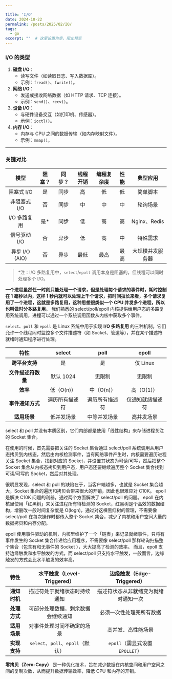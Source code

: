 ```yaml
---

title: 'I/O'
date: 2024-10-22
permalink: /posts/2025/02/IO/
tags:
  - go
excerpt: ""  # 这里设置为空，阻止预览
---
```


### **I/O 的类型**

1. **磁盘 I/O**：
   - 读写文件（如读取日志、写入数据库）。
   - 示例：`fread()`、`fwrite()`。
2. **网络 I/O**：
   - 发送或接收网络数据（如 HTTP 请求、TCP 连接）。
   - 示例：`send()`、`recv()`。
3. **设备 I/O**：
   - 与硬件设备交互（如打印机、传感器）。
   - 示例：`ioctl()`。
4. **内存 I/O**：
   - 内存与 CPU 之间的数据传输（如内存映射文件）。
   - 示例：`mmap()`。





------

### **关键对比**

|      模型      | 阻塞？ | 同步？ | 线程开销 | 编程复杂度 | 性能 |     典型应用     |
| :------------: | :----: | :----: | :------: | :--------: | :--: | :--------------: |
|   阻塞式 I/O   |   是   |  同步  |    高    |     低     |  低  |     简单脚本     |
|  非阻塞式 I/O  |   否   |  同步  |    中    |     中     |  中  |     轮询场景     |
|  I/O 多路复用  |  是*   |  同步  |    低    |     高     |  高  |   Nginx、Redis   |
|  信号驱动 I/O  |   否   |  异步  |    低    |     高     |  中  |     特殊需求     |
| 异步 I/O (AIO) |   否   |  异步  |   最低   |    最高    | 最高 | 大规模并发服务器 |

> *注：I/O 多路复用中，`select`/`epoll` 调用本身是阻塞的，但线程可以同时处理多个 I/O。

**一个进程虽然任一时刻只能处理一个请求，但是处理每个请求的事件时，耗时控制在 1 毫秒以内，这样 1 秒内就可以处理上千个请求，把时间拉长来看，多个请求复用了一个进程，这就是多路复用，这种思想很类似一个 CPU 并发多个进程，所以也叫做时分多路复用**。 我们熟悉的 select/poll/epoll 内核提供给用户态的多路复用系统调用，进程可以通过一个系统调用函数从内核中获取多个事件。

`select`、`poll` 和 `epoll` 是 Linux 系统中用于实现 **I/O 多路复用** 的三种机制。它们允许一个线程同时监控多个文件描述符（如 Socket、管道等），并在某个描述符就绪时通知程序进行处理。



|        特性        |     select     |      poll      |      epoll       |
| :----------------: | :------------: | :------------: | :--------------: |
|   **跨平台支持**   |       是       |       是       |     仅 Linux     |
| **文件描述符数量** |   默认 1024    |     无限制     |      无限制      |
|      **效率**      |   低（O(n)）   |   中（O(n)）   |    高（O(1)）    |
|  **事件通知方式**  | 遍历所有描述符 | 遍历所有描述符 | 仅通知就绪描述符 |
|    **适用场景**    |   低并发场景   |  中等并发场景  |    高并发场景    |

select 和 poll 并没有本质区别，它们内部都是使用「线性结构」来存储进程关注的 Socket 集合。 



在使用的时候，首先需要把关注的 Socket 集合通过 select/poll 系统调用从用户态拷贝到内核态，然后由内核检测事件，当有网络事件产生时，内核需要遍历进程关注 Socket 集合，找到对应的 Socket，并设置其状态为可读/可写，然后把整个 Socket 集合从内核态拷贝到用户态，用户态还要继续遍历整个 Socket 集合找到可读/可写的 Socket，然后对其处理。 

很明显发现，select 和 poll 的缺陷在于，当客户端越多，也就是 Socket 集合越大，Socket 集合的遍历和拷贝会带来很大的开销，因此也很难应对 C10K。 epoll 是解决 C10K 问题的利器，通过两个方面解决了 select/poll 的问题。 epoll 在内核里使用「红黑树」来关注进程所有待检测的 Socket，红黑树是个高效的数据结构，增删改一般时间复杂度是 O(logn)，通过对这棵黑红树的管理，不需要像 select/poll 在每次操作时都传入整个 Socket 集合，减少了内核和用户空间大量的数据拷贝和内存分配。

 epoll 使用事件驱动的机制，内核里维护了一个「链表」来记录就绪事件，只将有事件发生的 Socket 集合传递给应用程序，不需要像 select/poll 那样轮询扫描整个集合（包含有和无事件的 Socket ），大大提高了检测的效率。 而且，epoll 支持边缘触发和水平触发的方式，而 select/poll 只支持水平触发，一般而言，边缘触发的方式会比水平触发的效率高。



|     特性     |    水平触发（Level-Triggered）     |      边缘触发（Edge-Triggered）      |
| :----------: | :--------------------------------: | :----------------------------------: |
| **通知时机** |    描述符处于就绪状态时持续通知    | 描述符状态从非就绪变为就绪时通知一次 |
| **处理方式** | 可部分处理数据，剩余数据会继续通知 |       必须一次性处理完所有数据       |
| **适用场景** |     对事件处理时间不确定的场景     |          高并发、高性能场景          |
| **实现支持** | `select`、`poll`、`epoll`（默认）  |   `epoll`（需显式设置 `EPOLLET`）    |

**零拷贝（Zero-Copy）** 是一种优化技术，旨在减少数据在内核空间和用户空间之间的复制次数，从而提升数据传输效率，降低 CPU 和内存的开销。
